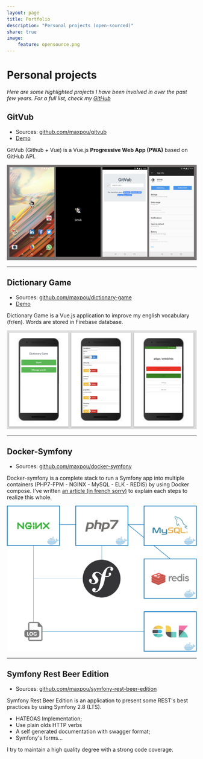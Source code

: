 ```yaml
---
layout: page
title: Portfolio
description: "Personal projects (open-sourced)"
share: true
image:
    feature: opensource.png
---
```


# Personal projects

*Here are some highlighted projects I have been involved in over the past few years. For a full list, check my [GitHub](https://github.com/maxpou?tab=repositories)*

## GitVub

* Sources: [github.com/maxpou/gitvub](https://github.com/maxpou/gitvub)
* [Demo](http://www.maxpou.fr/givub/)

GitVub (Github + Vue) is a Vue.js **Progressive Web App (PWA)** based on GitHub API.

![GitVub Game screenshots](https://raw.githubusercontent.com/maxpou/gitvub/master/docs/mobile-screens.png)

<hr>

## Dictionary Game

* Sources: [github.com/maxpou/dictionary-game](https://github.com/maxpou/dictionary-game)
* [Demo](http://www.maxpou.fr/dictionary-game/)

Dictionary Game is a Vue.js application to improve my english vocabulary (fr/en). Words are stored in Firebase database.

![Dictionary Game screenshots](https://raw.githubusercontent.com/maxpou/dictionary-game/master/screenshots.png)

<hr>

## Docker-Symfony

* Sources: [github.com/maxpou/docker-symfony](https://github.com/maxpou/docker-symfony)

Docker-symfony is a complete stack to run a Symfony app into multiple containers (PHP7-FPM - NGINX - MySQL - ELK - REDIS) by using Docker compose. I've written [an article (in french sorry)](http://www.maxpou.fr/docker-pour-symfony/) to explain each steps to realize this whole.

![Docker-Symfony screenshots](https://raw.githubusercontent.com/maxpou/docker-symfony/master/doc/schema.png)

<hr>

## Symfony Rest Beer Edition

* Sources: [github.com/maxpou/symfony-rest-beer-edition](https://github.com/maxpou/symfony-rest-beer-edition)

Symfony Rest Beer Edition is an application to present some REST's best practices by using Symfony 2.8 (LTS).

* HATEOAS Implementation;
* Use plain olds HTTP verbs
* A self generated documentation with swagger format;
* Symfony's forms...

I try to maintain a high quality degree with a strong code coverage.
